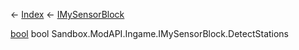 ← [Index](Api-Index) ← [IMySensorBlock](Sandbox.ModAPI.Ingame.IMySensorBlock)

[bool](System.Boolean) bool Sandbox.ModAPI.Ingame.IMySensorBlock.DetectStations